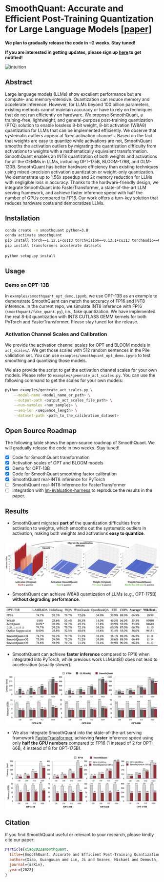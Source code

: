 # SmoothQuant: Accurate and Efficient Post-Training Quantization for Large Language Models [[paper](https://arxiv.org/abs/2211.10438)]

**We plan to gradually release the code in ~2 weeks. Stay tuned!**

**If you are interested in getting updates, please sign up [here](https://forms.gle/YjYQQas5Hbqge1LH9) to get notified!**


![intuition](figures/intuition.png)

## Abstract

Large language models (LLMs) show excellent performance but are compute- and memory-intensive. Quantization can reduce memory and accelerate inference. However, for LLMs beyond 100 billion parameters, existing methods cannot maintain accuracy or have to rely on techniques that do not run efficiently on hardware. We propose SmoothQuant, a training-free, lightweight, and general-purpose post-training quantization (PTQ) solution to enable lossless 8-bit weight, 8-bit activation (W8A8) quantization for LLMs that can be implemented efficiently. We observe that systematic outliers appear at fixed activation channels. Based on the fact that weights are easy to quantize while activations are not, SmoothQuant smooths the activation outliers by migrating the quantization difficulty from activations to weights with a mathematically equivalent transformation. SmoothQuant enables an INT8 quantization of both weights and activations for all the GEMMs in LLMs, including OPT-175B, BLOOM-176B, and GLM-130B. SmoothQuant has better hardware efficiency than existing techniques using mixed-precision activation quantization or weight-only quantization. We demonstrate up to 1.56x speedup and 2x memory reduction for LLMs with negligible loss in accuracy. Thanks to the hardware-friendly design, we integrate SmoothQuant into FasterTransformer, a state-of-the-art LLM serving framework, and achieve faster inference speed with half the number of GPUs compared to FP16. Our work offers a turn-key solution that reduces hardware costs and democratizes LLMs.


## Installation

```bash
conda create -n smoothquant python=3.8
conda activate smoothquant
pip install torch==1.12.1+cu113 torchvision==0.13.1+cu113 torchaudio==0.12.1 --extra-index-url https://download.pytorch.org/whl/cu113
pip install transformers accelerate datasets

python setup.py install
```

## Usage

### Demo on OPT-13B

In `examples/smoothquant_opt_demo.ipynb`, we use OPT-13B as an example to demonstrate SmoothQuant can match the accuracy of FP16 and INT8 inference. In the current repo, we simulate INT8 inference with FP16 (`smoothquant/fake_quant.py`), i.e., fake quantization. We have implemented the real 8-bit quantization with INT8 CUTLASS GEMM kernels for both PyTorch and FasterTransformer. Please stay tuned for the release.

### Activation Channel Scales and Calibration

We provide the activation channel scales for OPT and BLOOM models in `act_scales/`. We get those scales with 512 random sentences in the Pile validation set. You can use `examples/smoothquant_opt_demo.ipynb` to test smoothing and quantizing those models.

We also provide the script to get the activation channel scales for your own models. Please refer to `examples/generate_act_scales.py`. You can use the following command to get the scales for your own models:

```bash
python examples/generate_act_scales.py \
    --model-name <model_name_or_path> \
    --output-path <output_act_scales_file_path> \
    --num-samples <num_samples> \
    --seq-len <sequence_length> \
    --dataset-path <path_to_the_calibration_dataset>
```

## Open Source Roadmap

The following table shows the open-source roadmap of SmoothQuant. We will gradually release the code in two weeks. Stay tuned!

- [x] Code for SmoothQuant transformation
- [x] Activation scales of OPT and BLOOM models
- [x] Demo for OPT-13B
- [x] Code for SmoothQuant smoothing factor calibration
- [x] SmoothQuant real-INT8 inference for PyTorch
- [ ] SmoothQuant real-INT8 inference for FasterTransformer
- [ ] Integration with [lm-evaluation-harness](https://github.com/EleutherAI/lm-evaluation-harness) to reproduce the results in the paper.

## Results

- SmoothQuant migrates **part of** the quantization difficulties from activation to weights, which smooths out the systematic outliers in activation, making both weights and activations **easy to quantize**. 

![migrate](figures/migrate.jpg)

- SmoothQuant can achieve W8A8 quantization of LLMs (e.g., OPT-175B) **without degrading performance**.

![accuracy](figures/accuracy.png)

- SmoothQuant can achieve **faster inference** compared to FP16 when integrated into PyTorch, while previous work LLM.int8() does not lead to acceleration (usually slower).

![torch_latency_mem](figures/torch_latency_mem.png)

- We also integrate SmoothQuant into the state-of-the-art serving framework [FasterTransformer](https://github.com/NVIDIA/FasterTransformer), achieving **faster** inference speed using only **half the GPU numbers** compared to FP16 (1 instead of 2 for OPT-66B, 4 instead of 8 for OPT-175B).

![ft_latency_mem](figures/ft_latency_mem.png)

## Citation

If you find SmoothQuant useful or relevant to your research, please kindly cite our paper:

```bibtex
@article{xiao2022smoothquant,
  title={SmoothQuant: Accurate and Efficient Post-Training Quantization for Large Language Models},
  author={Xiao, Guangxuan and Lin, Ji and Seznec, Mickael and Demouth, Julien and Han, Song},
  journal={arXiv},
  year={2022}
}
```